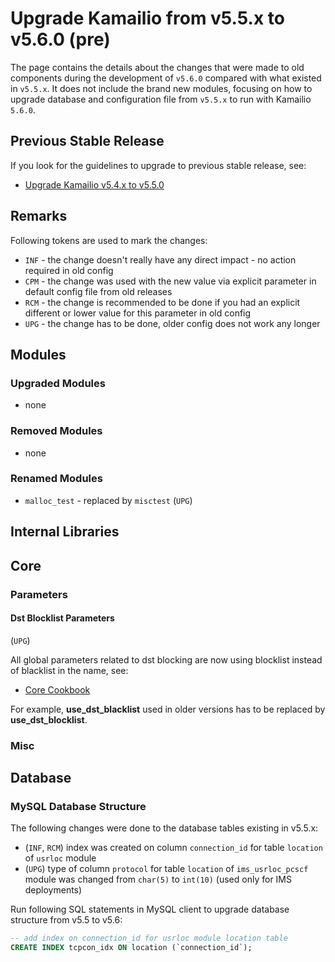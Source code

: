 # Upgrade Kamailio from v5.5.x to v5.6.0 (pre)

The page contains the details about the changes that were made to old
components during the development of `v5.6.0` compared with what existed
in `v5.5.x`. It does not include the brand new modules, focusing on how to
upgrade database and configuration file from `v5.5.x` to run with Kamailio
`5.6.0`.

## Previous Stable Release

If you look for the guidelines to upgrade to previous stable release,
see:

-   [Upgrade Kamailio v5.4.x to v5.5.0](5.4.x-to-5.5.0.md)

## Remarks

Following tokens are used to mark the changes:

-   `INF` - the change doesn't really have any direct impact - no action
    required in old config
-   `CPM` - the change was used with the new value via explicit parameter
    in default config file from old releases
-   `RCM` - the change is recommended to be done if you had an explicit
    different or lower value for this parameter in old config
-   `UPG` - the change has to be done, older config does not work any
    longer

## Modules

### Upgraded Modules

-   none

### Removed Modules

-   none

### Renamed Modules

-   `malloc_test` - replaced by `misctest` (`UPG`)

## Internal Libraries

## Core

### Parameters

#### Dst Blocklist Parameters

(`UPG`)

All global parameters related to dst blocking are now using blocklist
instead of blacklist in the name, see:

-   [Core Cookbook](../../cookbooks/5.6.x/core.md#blocklist_parameters)

For example, **use_dst_blacklist** used in older versions has to be
replaced by **use_dst_blocklist**.

### Misc

## Database

### MySQL Database Structure

The following changes were done to the database tables existing in v5.5.x:

- (`INF`, `RCM`) index was created on column `connection_id` for table `location` of `usrloc` module
- (`UPG`) type of column `protocol` for table `location` of `ims_usrloc_pcscf` module was changed from `char(5)` to `int(10)` (used only for IMS deployments)

Run following SQL statements in MySQL client to upgrade database
structure from v5.5 to v5.6:

``` sql
-- add index on connection_id for usrloc module location table
CREATE INDEX tcpcon_idx ON location (`connection_id`);
```
